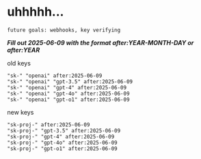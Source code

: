# uhhhhh...

`future goals: webhooks, key verifying`



***Fill out 2025-06-09 with the format after:YEAR-MONTH-DAY or after:YEAR***

old keys
```
"sk-" "openai" after:2025-06-09
"sk-" "openai" "gpt-3.5" after:2025-06-09
"sk-" "openai" "gpt-4" after:2025-06-09
"sk-" "openai" "gpt-4o" after:2025-06-09
"sk-" "openai" "gpt-o1" after:2025-06-09
```

new keys
```
"sk-proj-" after:2025-06-09
"sk-proj-" "gpt-3.5" after:2025-06-09
"sk-proj-" "gpt-4" after:2025-06-09
"sk-proj-" "gpt-4o" after:2025-06-09
"sk-proj-" "gpt-o1" after:2025-06-09
```
